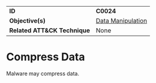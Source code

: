 |||
|---|---|
|**ID**|**C0024**|
|**Objective(s)**|[Data Manipulation](../data-manipulation)|
|**Related ATT&CK Technique**|None|


Compress Data
=============
Malware may compress data.
